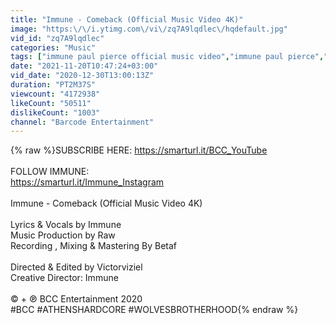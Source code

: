 ```yaml
---
title: "Immune - Comeback (Official Music Video 4K)"
image: "https:\/\/i.ytimg.com\/vi\/zq7A9lqdlec\/hqdefault.jpg"
vid_id: "zq7A9lqdlec"
categories: "Music"
tags: ["immune paul pierce official music video","immune paul pierce","paul pierce"]
date: "2021-11-20T10:47:24+03:00"
vid_date: "2020-12-30T13:00:13Z"
duration: "PT2M37S"
viewcount: "4172938"
likeCount: "50511"
dislikeCount: "1003"
channel: "Barcode Entertainment"
---
```

{% raw %}SUBSCRIBE HERE: <a rel="nofollow" target="blank" href="https://smarturl.it/BCC_YouTube">https://smarturl.it/BCC_YouTube</a><br /><br />FOLLOW IMMUNE:<br /><a rel="nofollow" target="blank" href="https://smarturl.it/Immune_Instagram">https://smarturl.it/Immune_Instagram</a><br /><br />Immune - Comeback (Official Music Video 4K)<br /><br />Lyrics &amp; Vocals by Immune<br />Music Production by Raw<br />Recording , Mixing &amp; Mastering By Betaf<br /><br />Directed &amp; Edited by Victorviziel<br />Creative Director: Immune<br /><br />© + ℗ BCC Entertainment 2020<br />#BCC #ATHENSHARDCORE #WOLVESBROTHERHOOD{% endraw %}
